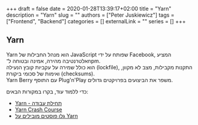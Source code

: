 +++
draft = false
date = 2020-01-28T13:39:17+02:00
title = "Yarn"
description = "Yarn"
slug = ""
authors = ["Peter Juskiewicz"]
tags = ["Frontend", "Backend"]
categories = []
externalLink = ""
series = []
+++

## Yarn

Yarn הוא מנהל החבילות של JavaScript שפותח על ידי Facebook, המציע אלטרנטיבה מהירה, אמינה ובטוחה ל־npm.  
הוא כולל שמירה על עקביות קובץ הנעילה (lockfile), התקנות מקבילות, מצב לא מקוון, ואימות של סכומי ביקורת (checksums).  
Yarn Berry עם התוסף Plug'n'Play משפר את הביצועים בפרויקטים גדולים.

כדי ללמוד עוד, בקרו במקורות הבאים:

- [Yarn - תחילת עבודה](https://yarnpkg.com/en/docs/getting-started)
- [Yarn Crash Course](https://www.youtube.com/watch?v=g9_6KmiBISk)
- [גלו פוסטים מובילים על Yarn](https://app.daily.dev/tags/yarn?ref=roadmapsh)
